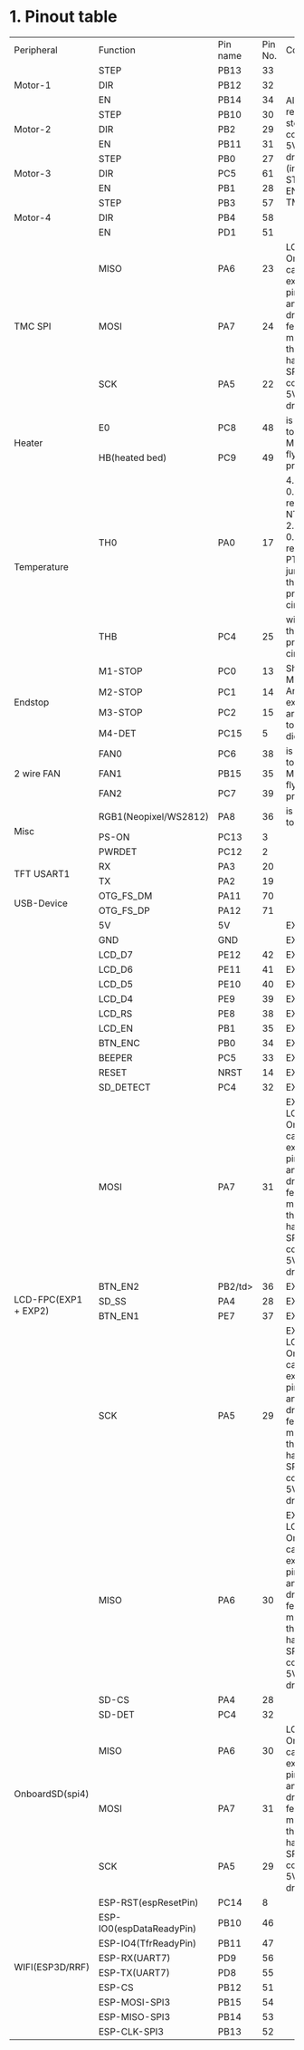# 1. Pinout table

<table>
   <tr>
   <td>Peripheral</td><td>Function</td><td>Pin name</td><td>Pin No.</td><td>Comment</td></tr>
   <tr>
   <td rowspan="3">Motor-1</td>
   <td>STEP</td><td>PB13</td><td>33</td><td rowspan="12">All the GPIO related to stepper are converted to 5V output to driver (including STEP, DIR, EN, CS/UART, TMC SPI)</td>
   <tr>
   <td>DIR</td><td>PB12</td><td>32</td></tr>
   <tr>
   <td>EN</td><td>PB14</td><td>34</td></tr>
   <tr>
   <td rowspan="3">Motor-2</td>
   <td>STEP</td><td>PB10</td><td>30</td></tr>
   <tr>
   <td>DIR</td><td>PB2</td><td>29</td></tr>
   <tr>
   <td>EN</td><td>PB11</td><td>31</td></tr>
   <tr>
   <td rowspan="3">Motor-3</td>
   <td>STEP</td><td>PB0</td><td>27</td></tr>
   <tr>
   <td>DIR</td><td>PC5</td><td>61</td></tr>
   <tr>
   <td>EN</td><td>PB1</td><td>28</td></tr>
   <tr>
   <td rowspan="3">Motor-4</td>
   <td>STEP</td><td>PB3</td><td>57</td></tr>
   <tr>
   <td>DIR</td><td>PB4</td><td>58</td></tr>
   <tr>
   <td>EN</td><td>PD1</td><td>51</td></tr>
   <tr>
   <td rowspan="3">TMC SPI</td>
   <td>MISO</td><td>PA6</td><td>23</td><td rowspan="3">LCD-FPC SPI, Onboard SD card, expansion SPI pin header and TMC driver SPI, 4 features multiplexing the same hardware SPI4, and is converted to 5V to TMC driver</td>
   <tr>
   <td>MOSI</td><td>PA7</td><td>24</td></tr>
   <tr>
   <td>SCK</td><td>PA5</td><td>22</td></tr>
   <tr>
   <td rowspan="2">Heater</td>
   <td>E0</td><td>PC8</td><td>48</td><td rowspan="2">is converted to 5V to MOSFET with flyback protection</td>
   <tr>
   <td>HB(heated bed)</td><td>PC9</td><td>49</td></tr>
   <tr><td rowspan="2">Temperature</td>
   <td>TH0</td><td>PA0</td><td>17</td><td rowspan="1">4.7KOhm 0.1% pull up resistor for NTC100K,etc. 2.2KOhm 0.1% pull up resistor for PT1000 by jumper. with thermistor protection circuit</td>
   <tr>
   <td>THB</td><td>PC4</td><td>25</td><td>with thermistor protection circuit</td></tr>
   <tr><td rowspan="4">Endstop</td>
   <td>M1-STOP</td><td>PC0</td><td>13</td><td rowspan="4">Share with M*-DIAG, And high level exceeding 5V are clamped to 5V by diodes</td>
   <tr>
   <td>M2-STOP</td><td>PC1</td><td>14</td></tr>
   <tr>
   <td>M3-STOP</td><td>PC2</td><td>15</td></tr>
   <tr>
   <td>M4-DET</td><td>PC15</td><td>5</td></tr>
   <td rowspan="3">2 wire FAN</td>
   <td>FAN0</td><td>PC6</td><td>38</td><td rowspan="3">is converted to 5V to MOSFET with flyback protection</td>
   <tr>
   <td>FAN1</td><td>PB15</td><td>35</td></tr>
   <tr>
   <td>FAN2</td><td>PC7</td><td>39</td></tr>
   <tr>
   <td rowspan="3">Misc</td>
   <td>RGB1(Neopixel/WS2812)</td><td>PA8</td><td>36</td><td rowspan="1">is converted to 5V</td>
   <tr>
   <td>PS-ON</td><td>PC13</td><td>3</td><td></td></tr>
   <tr>
   <td>PWRDET</td><td>PC12</td><td>2</td><td></td></tr>
   <tr>
   <td rowspan="2">TFT USART1</td>
   <td>RX</td><td>PA3</td><td>20</td><td></td></tr>
   <tr>
   <td>TX</td><td>PA2</td><td>19</td><td></td></tr>
   <tr>
   <tr><td rowspan="2">USB-Device</td>
   <td>OTG_FS_DM</td><td>PA11</td><td>70</td><td></td></tr>
   <tr>
   <td>OTG_FS_DP</td><td>PA12</td><td>71</td><td></td></tr>
   <tr>
   <tr><td rowspan="18">LCD-FPC(EXP1 + EXP2)</td>
   <td>5V</td><td>5V</td><td></td><td>EXP1_10</td></tr>
   <tr>
   <td>GND</td><td>GND</td><td></td><td>EXP1_9</td></tr>
   <tr>
   <td>LCD_D7</td><td>PE12</td><td>42</td><td>EXP1_8</td></tr>
   <tr>
   <td>LCD_D6</td><td>PE11</td><td>41</td><td>EXP1_7</td></tr>
   <tr>
   <td>LCD_D5</td><td>PE10</td><td>40</td><td>EXP1_6</td></tr>
   <tr>
   <td>LCD_D4</td><td>PE9</td><td>39</td><td>EXP1_5</td></tr>
   <tr>
   <td>LCD_RS</td><td>PE8</td><td>38</td><td>EXP1_4</td></tr>
   <tr>
   <td>LCD_EN</td><td>PB1</td><td>35</td><td>EXP1_3</td></tr>
   <tr>
   <td>BTN_ENC</td><td>PB0</td><td>34</td><td>EXP1_2</td></tr>
   <tr>
   <td>BEEPER</td><td>PC5</td><td>33</td><td>EXP1_1</td></tr>
   <tr>
   <td>RESET</td><td>NRST</td><td>14</td><td>EXP2_8</td></tr>
   <tr>
   <td>SD_DETECT</td><td>PC4</td><td>32</td><td>EXP2_7</td></tr>
   <tr>
   <td>MOSI</td><td>PA7</td><td>31</td><td>EXP2_6. LCD-FPC SPI, Onboard SD card, expansion SPI pin header and TMC driver SPI, 4 features multiplexing the same hardware SPI4, and is converted to 5V to TMC driver</td></tr>
   <tr>
   <td>BTN_EN2</td><td>PB2/td><td>36</td><td>EXP2_5</td></tr>
   <tr>
   <td>SD_SS</td><td>PA4</td><td>28</td><td>EXP2_4</td></tr>
   <tr>
   <td>BTN_EN1</td><td>PE7</td><td>37</td><td>EXP2_3</td></tr>
   <tr>
   <td>SCK</td><td>PA5</td><td>29</td><td>EXP2_2. LCD-FPC SPI, Onboard SD card, expansion SPI pin header and TMC driver SPI, 4 features multiplexing the same hardware SPI4, and is converted to 5V to TMC driver</td></tr>
   <tr>
   <td>MISO</td><td>PA6</td><td>30</td><td>EXP2_1. LCD-FPC SPI, Onboard SD card, expansion SPI pin header and TMC driver SPI, 4 features multiplexing the same hardware SPI4, and is converted to 5V to TMC driver</td></tr>
   <tr>
   <td rowspan="5">OnboardSD(spi4)</td>
   <td>SD-CS</td><td>PA4</td><td>28</td><td></td></tr>
   <tr>
   <td>SD-DET</td><td>PC4</td><td>32</td><td></td></tr>
   <tr>
   <td>MISO</td><td>PA6</td><td>30</td><td rowspan="3">LCD-FPC SPI, Onboard SD card, expansion SPI pin header and TMC driver SPI, 4 features multiplexing the same hardware SPI4, and is converted to 5V to TMC driver</td>
   <tr>
   <td>MOSI</td><td>PA7</td><td>31</td></tr>
   <tr>
   <td>SCK</td><td>PA5</td><td>29</td></tr>
   <tr>
   <td rowspan="9">WIFI(ESP3D/RRF)</td>
   <td>ESP-RST(espResetPin)</td><td>PC14</td><td>8</td><td></td></tr>
   <tr>
   <td>ESP-IO0(espDataReadyPin)</td><td>PB10</td><td>46</td><td></td></tr>
   <tr>
   <td>ESP-IO4(TfrReadyPin)</td><td>PB11</td><td>47</td><td></td></tr>
   <tr>
   <td>ESP-RX(UART7)</td><td>PD9</td><td>56</td><td></td></tr>
   <tr>
   <td>ESP-TX(UART7)</td><td>PD8</td><td>55</td><td></td></tr>
   <tr>
   <td>ESP-CS</td><td>PB12</td><td>51</td><td></td></tr>
   <tr>
   <td>ESP-MOSI-SPI3</td><td>PB15</td><td>54</td><td></td></tr>
   <tr>
   <td>ESP-MISO-SPI3</td><td>PB14</td><td>53</td><td></td></tr>
   <tr>
   <td>ESP-CLK-SPI3</td><td>PB13</td><td>52</td><td></td></tr>
</table>

